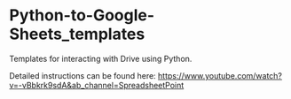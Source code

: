 # Python-to-Google-Sheets_templates
Templates for interacting with Drive using Python.

Detailed instructions can be found here: https://www.youtube.com/watch?v=-vBbkrk9sdA&ab_channel=SpreadsheetPoint




